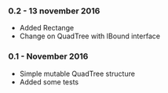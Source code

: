 ### 0.2 - 13 november 2016
* Added Rectange
* Change on QuadTree with IBound interface

### 0.1 - November 2016
* Simple mutable QuadTree structure
* Added some tests
